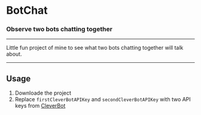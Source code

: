 # BotChat
### Observe two bots chatting together

---

Little fun project of mine to see what two bots chatting together will talk about.

---

## Usage
1. Downloade the project
2. Replace `firstCleverBotAPIKey` and `secondCleverBotAPIKey` with two API keys from [CleverBot](https://www.cleverbot.com)